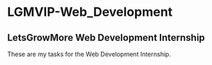 # LGMVIP-Web_Development
## LetsGrowMore Web Development Internship
These are my tasks for the Web Development Internship.
